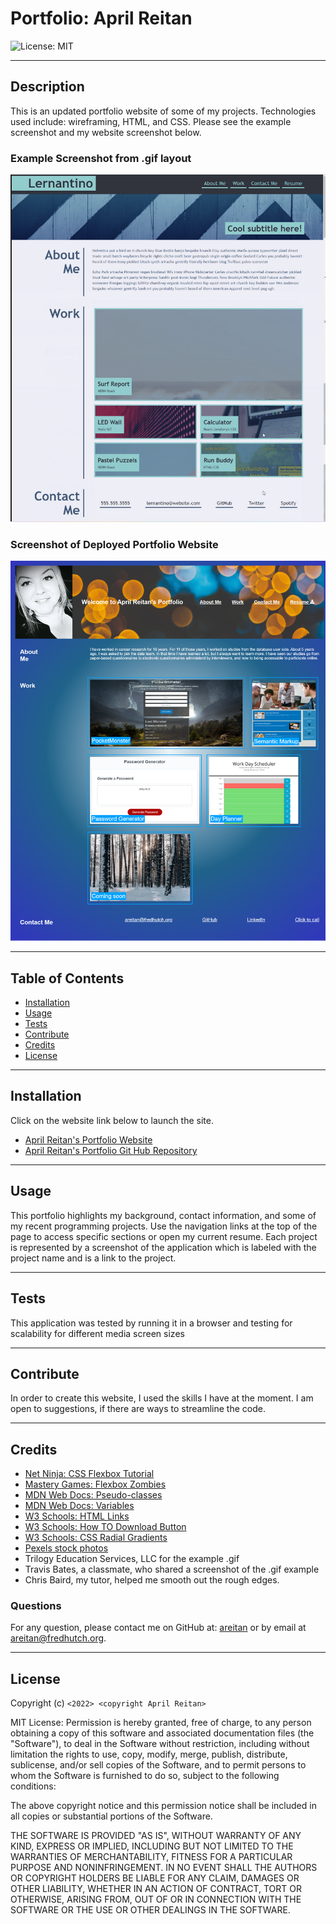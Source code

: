 # Portfolio: April Reitan

![License: MIT](https://img.shields.io/badge/License-MIT-yellow.svg)

---
## Description

This is an updated portfolio website of some of my projects. Technologies used include: wireframing, HTML, and CSS. Please see the example screenshot and my website screenshot below.


### Example Screenshot from .gif layout

![Example Portfolio Website](/assets/images/portfolio_example.png)

### Screenshot of Deployed Portfolio Website

![Portfolio of April Reitan](/assets/images/Portfolio_April_Reitan_Pic.png)

---
## Table of Contents

  - [Installation](#installation)
  - [Usage](#usage)
  - [Tests](#Tests)
  - [Contribute](#contribute)
  - [Credits](#credits)
  - [License](#license)


---
## Installation

Click on the website link below to launch the site.

- [April Reitan's Portfolio Website](https://areitan.github.io/Portfolio_April_Reitan/)
- [April Reitan's Portfolio Git Hub Repository](https://github.com/areitan/Portfolio_April_Reitan)


---
## Usage

This portfolio highlights my background, contact information, and some of my recent programming projects. Use the navigation links at the top of the page to access specific sections or open my current resume. Each project is represented by a screenshot of the application which is labeled with the project name and is a link to the project. 


---
## Tests

This application was tested by running it in a browser and testing for scalability for different media screen sizes


--- 
## Contribute

In order to create this website, I used the skills I have at the moment. I am open to suggestions, if there are ways to streamline the code.

---
## Credits

- [Net Ninja: CSS Flexbox Tutorial](https://www.youtube.com/playlist?list=PL4cUxeGkcC9i3FXJSUfmsNOx8E7u6UuhG)
- [Mastery Games: Flexbox Zombies](https://mastery.games/flexboxzombies/)
- [MDN Web Docs: Pseudo-classes](https://developer.mozilla.org/en-US/docs/Web/CSS/Pseudo-classes)
- [MDN Web Docs: Variables](https://developer.mozilla.org/en-US/docs/Web/CSS/Using_CSS_custom_properties)
- [W3 Schools: HTML Links](https://www.w3schools.com/html/html_links.asp)
- [W3 Schools: How TO Download Button](https://www.w3schools.com/howto/howto_css_download_button.asp)
- [W3 Schools: CSS Radial Gradients](https://www.w3schools.com/css/css3_gradients_radial.asp)
- [Pexels stock photos](https://www.pexels.com/)
- Trilogy Education Services, LLC for the example .gif
- Travis Bates, a classmate, who shared a screenshot of the .gif example
- Chris Baird, my tutor, helped me smooth out the rough edges.


### Questions

For any question, please contact me on GitHub at: [areitan](https://github.com/areitan) or by email at <areitan@fredhutch.org>.


---

## License

Copyright (c) ```<2022> <copyright April Reitan>```

MIT License:
Permission is hereby granted, free of charge, to any person obtaining a copy
of this software and associated documentation files (the "Software"), to deal
in the Software without restriction, including without limitation the rights
to use, copy, modify, merge, publish, distribute, sublicense, and/or sell
copies of the Software, and to permit persons to whom the Software is
furnished to do so, subject to the following conditions:

The above copyright notice and this permission notice shall be included in all
copies or substantial portions of the Software.

THE SOFTWARE IS PROVIDED "AS IS", WITHOUT WARRANTY OF ANY KIND, EXPRESS OR
IMPLIED, INCLUDING BUT NOT LIMITED TO THE WARRANTIES OF MERCHANTABILITY,
FITNESS FOR A PARTICULAR PURPOSE AND NONINFRINGEMENT. IN NO EVENT SHALL THE
AUTHORS OR COPYRIGHT HOLDERS BE LIABLE FOR ANY CLAIM, DAMAGES OR OTHER
LIABILITY, WHETHER IN AN ACTION OF CONTRACT, TORT OR OTHERWISE, ARISING FROM,
OUT OF OR IN CONNECTION WITH THE SOFTWARE OR THE USE OR OTHER DEALINGS IN THE
SOFTWARE.